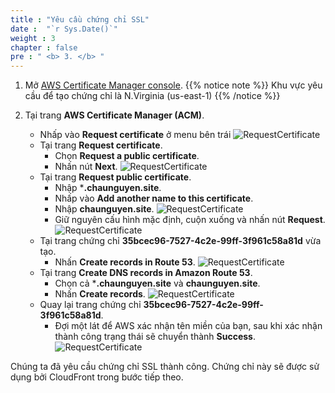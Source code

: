 ```yaml
---
title : "Yêu cầu chứng chỉ SSL"
date :  "`r Sys.Date()`" 
weight : 3
chapter : false
pre : " <b> 3. </b> "
---
```

1. Mở [AWS Certificate Manager console](https://us-east-1.console.aws.amazon.com/acm/home?region=us-east-1#/welcome).
{{% notice note %}}
Khu vực yêu cầu để tạo chứng chỉ là N.Virginia (us-east-1)
{{% /notice %}}

2. Tại trang **AWS Certificate Manager (ACM)**.
    - Nhấp vào **Request certificate** ở menu bên trái
      ![RequestCertificate](/000082-Book-store-Setup-ACM-Route-53-and-Cloud-front/images/temp/1/14.png?width=90pc)
    - Tại trang **Request certificate**.
      - Chọn **Request a public certificate**.
      - Nhấn nút **Next**.
        ![RequestCertificate](/000082-Book-store-Setup-ACM-Route-53-and-Cloud-front/images/temp/1/15.png?width=90pc)
    - Tại trang **Request public certificate**.
      - Nhập ***.chaunguyen.site**.
      - Nhấp vào **Add another name to this certificate**.
      - Nhập **chaunguyen.site**.
        ![RequestCertificate](/000082-Book-store-Setup-ACM-Route-53-and-Cloud-front/images/temp/1/16.png?width=90pc)
      - Giữ nguyên cấu hình mặc định, cuộn xuống và nhấn nút **Request**.
        ![RequestCertificate](/000082-Book-store-Setup-ACM-Route-53-and-Cloud-front/images/temp/1/17.png?width=90pc)
    - Tại trang chứng chỉ **35bcec96-7527-4c2e-99ff-3f961c58a81d** vừa tạo.
      - Nhấn **Create records in Route 53**.
        ![RequestCertificate](/000082-Book-store-Setup-ACM-Route-53-and-Cloud-front/images/temp/1/18.png?width=90pc)
    - Tại trang **Create DNS records in Amazon Route 53**.
      - Chọn cả ***.chaunguyen.site** và **chaunguyen.site**.
      - Nhấn **Create records**.
        ![RequestCertificate](/000082-Book-store-Setup-ACM-Route-53-and-Cloud-front/images/temp/1/19.png?width=90pc)
    - Quay lại trang chứng chỉ **35bcec96-7527-4c2e-99ff-3f961c58a81d**.
      - Đợi một lát để AWS xác nhận tên miền của bạn, sau khi xác nhận thành công trạng thái sẽ chuyển thành **Success**.
        ![RequestCertificate](/000082-Book-store-Setup-ACM-Route-53-and-Cloud-front/images/temp/1/20.png?width=90pc)

Chúng ta đã yêu cầu chứng chỉ SSL thành công. Chứng chỉ này sẽ được sử dụng bởi CloudFront trong bước tiếp theo.

